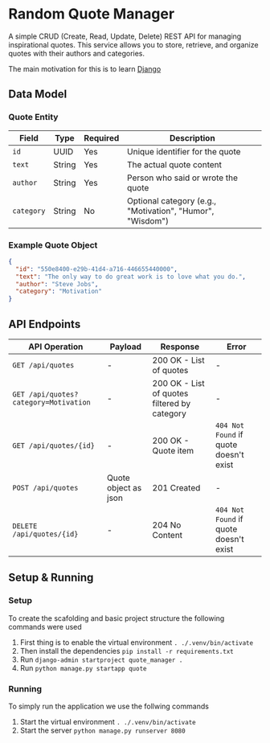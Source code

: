 # Random Quote Manager

A simple CRUD (Create, Read, Update, Delete) REST API for managing inspirational quotes. This service allows you to store, retrieve, and organize quotes with their authors and categories.

The main motivation for this is to learn [Django](https://www.djangoproject.com/)

## Data Model

### Quote Entity

| Field | Type | Required | Description |
|-------|------|----------|-------------|
| `id` | UUID | Yes | Unique identifier for the quote |
| `text` | String | Yes | The actual quote content |
| `author` | String | Yes | Person who said or wrote the quote |
| `category` | String | No | Optional category (e.g., "Motivation", "Humor", "Wisdom") |

### Example Quote Object

```json
{
  "id": "550e8400-e29b-41d4-a716-446655440000",
  "text": "The only way to do great work is to love what you do.",
  "author": "Steve Jobs",
  "category": "Motivation"
}
```

## API Endpoints

| API Operation | Payload | Response | Error |
|---------------|----------------|----------|----------|
| `GET /api/quotes`  | -             | 200 OK - List of quotes |-|
| `GET /api/quotes?category=Motivation`  | -             | 200 OK - List of quotes filtered by category |-|
| `GET /api/quotes/{id}` | - | 200 OK - Quote item |`404 Not Found` if quote doesn't exist|
| `POST /api/quotes` | Quote object as json | 201 Created |-|
| `DELETE /api/quotes/{id}` | - | 204 No Content |`404 Not Found` if quote doesn't exist|


## Setup & Running

### Setup
To create the scafolding and basic project structure the following commands were used
1. First thing is to enable the virtual environment `. ./.venv/bin/activate`
2. Then install the dependencies `pip install -r requirements.txt` 
3. Run `django-admin startproject quote_manager .` 
4. Run `python manage.py startapp quote` 

### Running
To simply run the application we use the follwing commands
1. Start the virtual environment  `. ./.venv/bin/activate`
2. Start the server `python manage.py runserver 8080` 